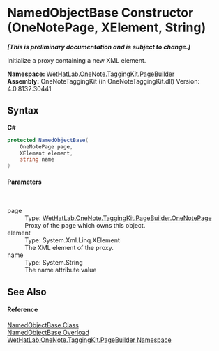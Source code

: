 # NamedObjectBase Constructor (OneNotePage, XElement, String)
 _**\[This is preliminary documentation and is subject to change.\]**_

Initialize a proxy containing a new XML element.

**Namespace:**&nbsp;<a href="56352230-71f2-f4b7-63a8-983965663af5.md">WetHatLab.OneNote.TaggingKit.PageBuilder</a><br />**Assembly:**&nbsp;OneNoteTaggingKit (in OneNoteTaggingKit.dll) Version: 4.0.8132.30441

## Syntax

**C#**<br />
``` C#
protected NamedObjectBase(
	OneNotePage page,
	XElement element,
	string name
)
```


#### Parameters
&nbsp;<dl><dt>page</dt><dd>Type: <a href="6754c7d7-0598-ae1f-ff8c-6808b714b0ab.md">WetHatLab.OneNote.TaggingKit.PageBuilder.OneNotePage</a><br />Proxy of the page which owns this object.</dd><dt>element</dt><dd>Type: System.Xml.Linq.XElement<br />The XML element of the proxy.</dd><dt>name</dt><dd>Type: System.String<br />The name attribute value</dd></dl>

## See Also


#### Reference
<a href="7bde9ceb-dc08-2b51-f5fc-bd8ac9d410c3.md">NamedObjectBase Class</a><br /><a href="e907b27b-9c36-ced0-0f91-52eefc863ddf.md">NamedObjectBase Overload</a><br /><a href="56352230-71f2-f4b7-63a8-983965663af5.md">WetHatLab.OneNote.TaggingKit.PageBuilder Namespace</a><br />